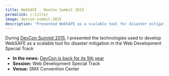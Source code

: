 ```yaml
---
title: WebSAFE - DevCon Summit 2015
permalink: /:title/
image: devcon-summit-2015
description: "Presented WebSAFE as a scalable tool for disaster mitigation in the Web Development Special Track"
---
```


During [DevCon Summit 2015](https://devcon.ph/), I presented the technologies used to develop WebSAFE as a scalable tool for disaster mitigation in the Web Development Special Track

- **In the news:** [DevCon is back for its 5th year](https://www.rappler.com/bulletin-board/110697-devcon-summit-2015/)
- **Session:** Web Development Special Track
- **Venue:** SMX Convention Center
